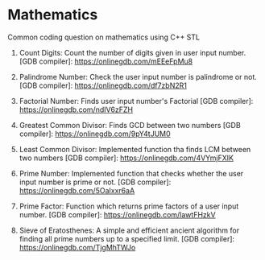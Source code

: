 # Mathematics
Common coding question on mathematics using C++ STL

1. Count Digits: Count the number of digits given in user input  number.
[GDB compiler]: https://onlinegdb.com/mEEeFpMu8

2. Palindrome Number: Check the user input number is palindrome or not.
[GDB compiler]: https://onlinegdb.com/df7zbN2R1

3. Factorial Number: Finds user input number's Factorial
[GDB compiler]: https://onlinegdb.com/ndIV6zFZH

4. Greatest Common Divisor: Finds GCD between two numbers
[GDB compiler]: https://onlinegdb.com/9pY4tJUM0

5. Least Common Divisor: Implemented function tha finds LCM between two numbers
[GDB compiler]: https://onlinegdb.com/4VYmjFXIK

6. Prime Number: Implemented function that checks whether the user input number is prime or not.
[GDB compiler]: https://onlinegdb.com/5OaIxxr6aA

7. Prime Factor: Function which returns prime factors of a user input number.
[GDB compiler]: https://onlinegdb.com/lawtFHzkV

8. Sieve of Eratosthenes: A simple and efficient ancient algorithm for finding all prime numbers up to a specified limit.
[GDB compiler]: https://onlinegdb.com/TjgMhTWJo